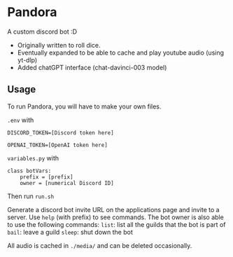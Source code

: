 # Pandora
A custom discord bot :D

 - Originally written to roll dice.
 - Eventually expanded to be able to cache and play youtube audio (using yt-dlp)
 - Added chatGPT interface (chat-davinci-003 model)


## Usage
To run Pandora, you will have to make your own files.

`.env` with
```
DISCORD_TOKEN=[Discord token here]

OPENAI_TOKEN=[OpenAI token here]
```


`variables.py` with
```
class botVars:
    prefix = [prefix]
    owner = [numerical Discord ID]
```

Then run `run.sh`

Generate a discord bot invite URL on the applications page and invite to a server. Use `help` (with prefix) to see commands.
The bot owner is also able to use the following commands:
`list`: list all the guilds that the bot is part of
`bail`: leave a guild
`sleep`: shut down the bot


All audio is cached in `./media/` and can be deleted occasionally.




